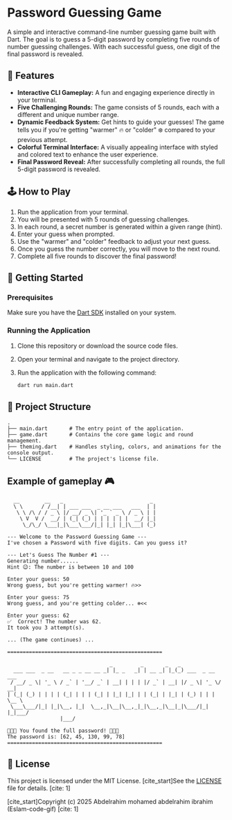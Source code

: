 

# Password Guessing Game

A simple and interactive command-line number guessing game built with Dart. The goal is to guess a 5-digit password by completing five rounds of number guessing challenges. With each successful guess, one digit of the final password is revealed.

## 🌟 Features

  - **Interactive CLI Gameplay:** A fun and engaging experience directly in your terminal.
  - **Five Challenging Rounds:** The game consists of 5 rounds, each with a different and unique number range.
  - **Dynamic Feedback System:** Get hints to guide your guesses\! The game tells you if you're getting "warmer" 🔥 or "colder" ❄️ compared to your previous attempt.
  - **Colorful Terminal Interface:** A visually appealing interface with styled and colored text to enhance the user experience.
  - **Final Password Reveal:** After successfully completing all rounds, the full 5-digit password is revealed.

## 🕹️ How to Play

1.  Run the application from your terminal.
2.  You will be presented with 5 rounds of guessing challenges.
3.  In each round, a secret number is generated within a given range (hint).
4.  Enter your guess when prompted.
5.  Use the "warmer" and "colder" feedback to adjust your next guess.
6.  Once you guess the number correctly, you will move to the next round.
7.  Complete all five rounds to discover the final password\!

## 🚀 Getting Started

### Prerequisites

Make sure you have the [Dart SDK](https://dart.dev/get-dart) installed on your system.

### Running the Application

1.  Clone this repository or download the source code files.

2.  Open your terminal and navigate to the project directory.

3.  Run the application with the following command:

    ```sh
    dart run main.dart
    ```

## 📂 Project Structure

```
.
├── main.dart       # The entry point of the application.
├── game.dart       # Contains the core game logic and round management.
├── theming.dart    # Handles styling, colors, and animations for the console output.
└── LICENSE         # The project's license file.
```

## Example of gameplay 🎮


```
  __        __   _                            _
  \ \      / /__| | ___ ___  _ __ ___   ___  | |
   \ \ /\ / / _ \ |/ __/ _ \| '_ ` _ \ / _ \ | |
    \ V  V /  __/ | (_| (_) | | | | | |  __/ |_|
     \_/\_/ \___|_|\___\___/|_| |_| |_|\___| (_)

--- Welcome to the Password Guessing Game ---
I've chosen a Password with five digits. Can you guess it?

--- Let's Guess The Number #1 ---
Generating number......
Hint 😉: The number is between 10 and 100

Enter your guess: 50
Wrong guess, but you're getting warmer! 🔥>>

Enter your guess: 75
Wrong guess, and you're getting colder... ❄️<<

Enter your guess: 62
✅  Correct! The number was 62.
It took you 3 attempt(s).

... (The game continues) ...

==================================================

                                 _         _       _   _
  ___ ___  _ __   __ _ _ __ __ _| |_ _   _| | __ _| |_(_) ___  _ __  ___
 / __/ _ \| '_ \ / _` | '__/ _` | __| | | | |/ _` | __| |/ _ \| '_ \/ __|
| (_| (_) | | | | (_| | | | (_| | |_| |_| | | (_| | |_| | (_) | | | \__ \
 \___\___/|_| |_|\__, |_|  \__,_|\__|\__,_|_|\__,_|\__|_|\___/|_| |_|___/
                 |___/

🎉🎉🎉 You found the full password! 🎉🎉🎉
The password is: [62, 45, 130, 99, 78]
==================================================
```


## 📜 License

This project is licensed under the MIT License. [cite\_start]See the [LICENSE](https://www.google.com/search?q=LICENSE) file for details. [cite: 1]

[cite\_start]Copyright (c) 2025 Abdelrahim mohamed abdelrahim ibrahim (Eslam-code-gif) [cite: 1]
